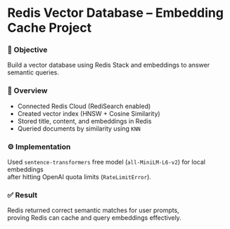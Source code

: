 # Redis Vector Database – Embedding Cache Project

### 🎯 Objective
Build a vector database using Redis Stack and embeddings to answer semantic queries.

### 🧠 Overview
- Connected Redis Cloud (RediSearch enabled)
- Created vector index (HNSW + Cosine Similarity)
- Stored title, content, and embeddings in Redis
- Queried documents by similarity using `KNN`

### ⚙️ Implementation
Used `sentence-transformers` free model (`all-MiniLM-L6-v2`) for local embeddings  
after hitting OpenAI quota limits (`RateLimitError`).

### ✅ Result
Redis returned correct semantic matches for user prompts,  
proving Redis can cache and query embeddings effectively.
